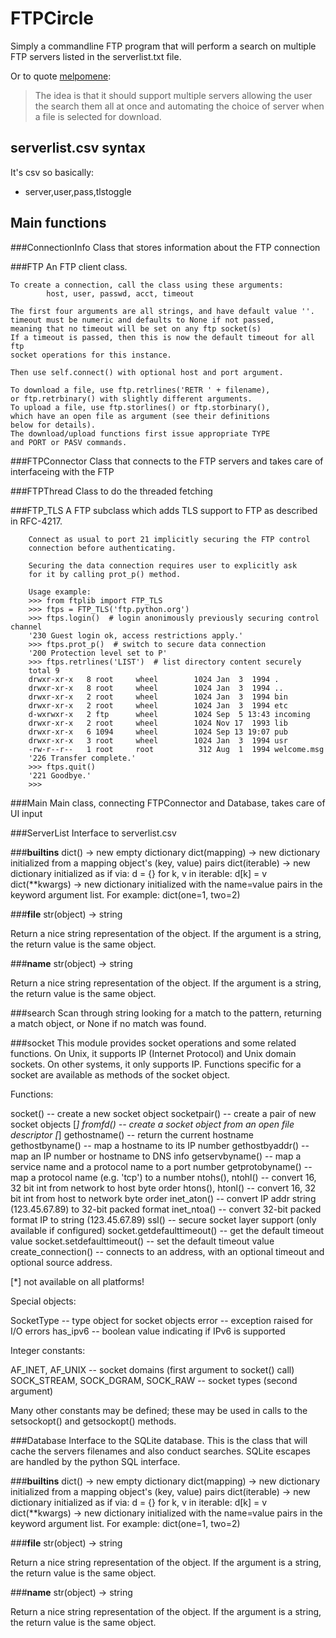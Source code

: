 FTPCircle
==========

Simply a commandline FTP program that will perform a search on multiple FTP servers listed in the serverlist.txt file.

Or to quote [melpomene](http://blog.kejsarmakten.se/all/projects/2011/05/15/python-ftp-client.html):

> The idea is that it should support multiple servers
> allowing the user the search them all at once
> and automating the choice of server when a file is selected for download.

serverlist.csv syntax
---------------------

It's csv so basically:

* server,user,pass,tlstoggle

Main functions
--------------

###ConnectionInfo 
Class that stores information about the FTP connection

###FTP 
An FTP client class.

    To create a connection, call the class using these arguments:
            host, user, passwd, acct, timeout

    The first four arguments are all strings, and have default value ''.
    timeout must be numeric and defaults to None if not passed,
    meaning that no timeout will be set on any ftp socket(s)
    If a timeout is passed, then this is now the default timeout for all ftp
    socket operations for this instance.

    Then use self.connect() with optional host and port argument.

    To download a file, use ftp.retrlines('RETR ' + filename),
    or ftp.retrbinary() with slightly different arguments.
    To upload a file, use ftp.storlines() or ftp.storbinary(),
    which have an open file as argument (see their definitions
    below for details).
    The download/upload functions first issue appropriate TYPE
    and PORT or PASV commands.


###FTPConnector 
 Class that connects to the FTP servers and takes care of interfaceing with the FTP

###FTPThread 
 Class to do the threaded fetching 

###FTP_TLS 
A FTP subclass which adds TLS support to FTP as described
        in RFC-4217.

        Connect as usual to port 21 implicitly securing the FTP control
        connection before authenticating.

        Securing the data connection requires user to explicitly ask
        for it by calling prot_p() method.

        Usage example:
        >>> from ftplib import FTP_TLS
        >>> ftps = FTP_TLS('ftp.python.org')
        >>> ftps.login()  # login anonimously previously securing control channel
        '230 Guest login ok, access restrictions apply.'
        >>> ftps.prot_p()  # switch to secure data connection
        '200 Protection level set to P'
        >>> ftps.retrlines('LIST')  # list directory content securely
        total 9
        drwxr-xr-x   8 root     wheel        1024 Jan  3  1994 .
        drwxr-xr-x   8 root     wheel        1024 Jan  3  1994 ..
        drwxr-xr-x   2 root     wheel        1024 Jan  3  1994 bin
        drwxr-xr-x   2 root     wheel        1024 Jan  3  1994 etc
        d-wxrwxr-x   2 ftp      wheel        1024 Sep  5 13:43 incoming
        drwxr-xr-x   2 root     wheel        1024 Nov 17  1993 lib
        drwxr-xr-x   6 1094     wheel        1024 Sep 13 19:07 pub
        drwxr-xr-x   3 root     wheel        1024 Jan  3  1994 usr
        -rw-r--r--   1 root     root          312 Aug  1  1994 welcome.msg
        '226 Transfer complete.'
        >>> ftps.quit()
        '221 Goodbye.'
        >>>
        

###Main 
Main class, connecting FTPConnector and Database, 
	takes care of UI input

###ServerList 
Interface to serverlist.csv 

###__builtins__ 
dict() -> new empty dictionary
dict(mapping) -> new dictionary initialized from a mapping object's
    (key, value) pairs
dict(iterable) -> new dictionary initialized as if via:
    d = {}
    for k, v in iterable:
        d[k] = v
dict(**kwargs) -> new dictionary initialized with the name=value pairs
    in the keyword argument list.  For example:  dict(one=1, two=2)

###__file__ 
str(object) -> string

Return a nice string representation of the object.
If the argument is a string, the return value is the same object.

###__name__ 
str(object) -> string

Return a nice string representation of the object.
If the argument is a string, the return value is the same object.

###search 
Scan through string looking for a match to the pattern, returning
    a match object, or None if no match was found.

###socket 
This module provides socket operations and some related functions.
On Unix, it supports IP (Internet Protocol) and Unix domain sockets.
On other systems, it only supports IP. Functions specific for a
socket are available as methods of the socket object.

Functions:

socket() -- create a new socket object
socketpair() -- create a pair of new socket objects [*]
fromfd() -- create a socket object from an open file descriptor [*]
gethostname() -- return the current hostname
gethostbyname() -- map a hostname to its IP number
gethostbyaddr() -- map an IP number or hostname to DNS info
getservbyname() -- map a service name and a protocol name to a port number
getprotobyname() -- map a protocol name (e.g. 'tcp') to a number
ntohs(), ntohl() -- convert 16, 32 bit int from network to host byte order
htons(), htonl() -- convert 16, 32 bit int from host to network byte order
inet_aton() -- convert IP addr string (123.45.67.89) to 32-bit packed format
inet_ntoa() -- convert 32-bit packed format IP to string (123.45.67.89)
ssl() -- secure socket layer support (only available if configured)
socket.getdefaulttimeout() -- get the default timeout value
socket.setdefaulttimeout() -- set the default timeout value
create_connection() -- connects to an address, with an optional timeout and
                       optional source address.

 [*] not available on all platforms!

Special objects:

SocketType -- type object for socket objects
error -- exception raised for I/O errors
has_ipv6 -- boolean value indicating if IPv6 is supported

Integer constants:

AF_INET, AF_UNIX -- socket domains (first argument to socket() call)
SOCK_STREAM, SOCK_DGRAM, SOCK_RAW -- socket types (second argument)

Many other constants may be defined; these may be used in calls to
the setsockopt() and getsockopt() methods.


###Database 
Interface to the SQLite database. This is the class that will cache the servers filenames and also conduct searches.
		SQLite escapes are handled by the python SQL interface.

###__builtins__ 
dict() -> new empty dictionary
dict(mapping) -> new dictionary initialized from a mapping object's
    (key, value) pairs
dict(iterable) -> new dictionary initialized as if via:
    d = {}
    for k, v in iterable:
        d[k] = v
dict(**kwargs) -> new dictionary initialized with the name=value pairs
    in the keyword argument list.  For example:  dict(one=1, two=2)

###__file__ 
str(object) -> string

Return a nice string representation of the object.
If the argument is a string, the return value is the same object.

###__name__ 
str(object) -> string

Return a nice string representation of the object.
If the argument is a string, the return value is the same object.

